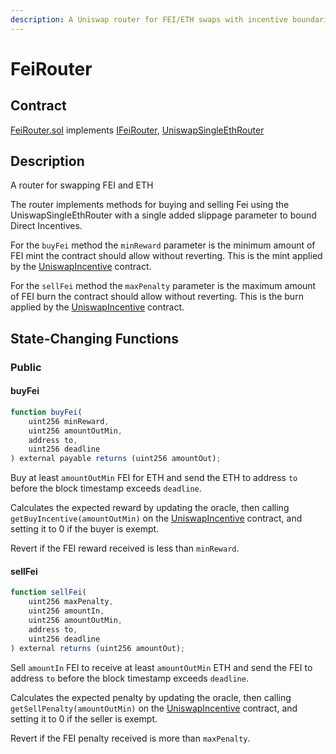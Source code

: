 ```yaml
---
description: A Uniswap router for FEI/ETH swaps with incentive boundaries
---
```


# FeiRouter

## Contract

[FeiRouter.sol](https://github.com/fei-protocol/fei-protocol-core/blob/master/contracts/router/FeiRouter.sol) implements [IFeiRouter](https://github.com/fei-protocol/fei-protocol-core/blob/master/contracts/router/FeiRouter.sol), [UniswapSingleEthRouter](https://github.com/fei-protocol/fei-protocol-core/blob/master/contracts/router/UniswapSingleEthRouter.sol)

## Description

A router for swapping FEI and ETH

The router implements methods for buying and selling Fei using the UniswapSingleEthRouter with a single added slippage parameter to bound Direct Incentives.

For the `buyFei` method the `minReward` parameter is the minimum amount of FEI mint the contract should allow without reverting. This is the mint applied by the [UniswapIncentive](https://github.com/fei-protocol/fei-protocol-core/wiki/UniswapIncentive) contract.

For the `sellFei` method the `maxPenalty` parameter is the maximum amount of FEI burn the contract should allow without reverting. This is the burn applied by the [UniswapIncentive](https://github.com/fei-protocol/fei-protocol-core/wiki/UniswapIncentive) contract.

## State-Changing Functions <a id="state-changing-functions"></a>

### Public

#### buyFei

```javascript
function buyFei(
    uint256 minReward,
    uint256 amountOutMin,
    address to,
    uint256 deadline
) external payable returns (uint256 amountOut);
```

Buy at least `amountOutMin` FEI for ETH and send the ETH to address `to` before the block timestamp exceeds `deadline`. 

Calculates the expected reward by updating the oracle, then calling `getBuyIncentive(amountOutMin)` on the [UniswapIncentive](../fei-stablecoin/uniswapincentive.md) contract, and setting it to 0 if the buyer is exempt.

Revert if the FEI reward received is less than `minReward`.

#### sellFei

```javascript
function sellFei(
    uint256 maxPenalty,
    uint256 amountIn,
    uint256 amountOutMin,
    address to,
    uint256 deadline
) external returns (uint256 amountOut);
```

Sell `amountIn` FEI to receive at least `amountOutMin` ETH and send the FEI to address `to` before the block timestamp exceeds `deadline`. 

Calculates the expected penalty by updating the oracle, then calling `getSellPenalty(amountOutMin)` on the [UniswapIncentive](../fei-stablecoin/uniswapincentive.md) contract, and setting it to 0 if the seller is exempt.

Revert if the FEI penalty received is more than `maxPenalty`.


